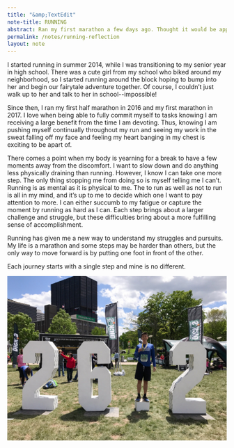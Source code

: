 ```yaml
---
title: "&amp;TextEdit"
note-title: RUNNING
abstract: Ran my first marathon a few days ago. Thought it would be appropriate to write about what running means to me.
permalink: /notes/running-reflection
layout: note
---
```


I started running in summer 2014, while I was transitioning to my senior year in high school. There was a cute girl from my school who biked around my neighborhood, so I started running around the block hoping to bump into her and begin our fairytale adventure together. Of course, I couldn’t just walk up to her and talk to her in school--impossible!

Since then, I ran my first half marathon in 2016 and my first marathon in 2017. I love when being able to fully commit myself to tasks knowing I am receiving a large benefit from the time I am devoting. Thus, knowing I am pushing myself continually throughout my run and seeing my work in the sweat falling off my face and feeling my heart banging in my chest is exciting to be apart of.

There comes a point when my body is yearning for a break to have a few moments away from the discomfort. I want to slow down and do anything less physically draining than running. However, I know I can take one more step. The only thing stopping me from doing so is myself telling me I can’t. Running is as mental as it is physical to me. The  to run as well as not to run is all in my mind, and it’s up to me to decide which one I want to pay attention to more. I can either succumb to my fatigue or capture the moment by running as hard as I can. Each step brings about a larger challenge and struggle, but these difficulties bring about a more fulfilling sense of accomplishment.

Running has given me a new way to understand my struggles and pursuits. My life is a marathon and some steps may be harder than others, but the only way to move forward is by putting one foot in front of the other.

Each journey starts with a single step and mine is no different.

<center>
	<img src="/assets/img/notes/marathon.jpeg" class="note-photo"/>
</center>